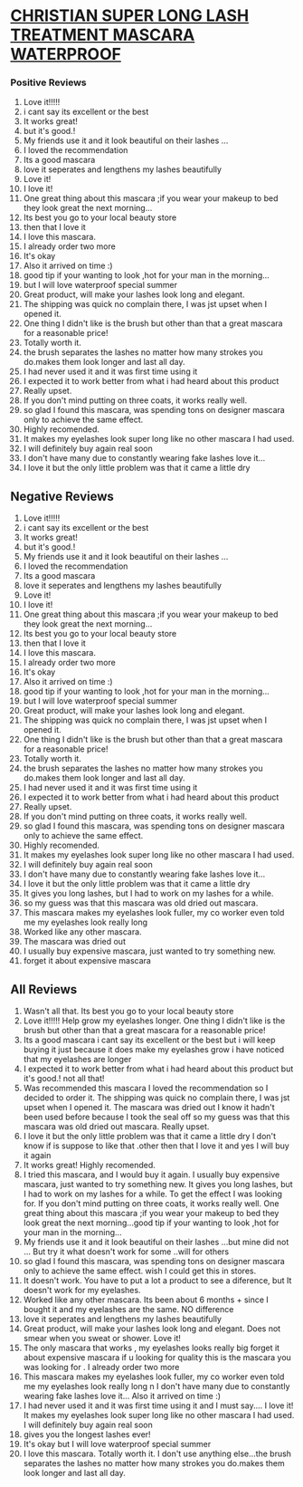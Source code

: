 # [CHRISTIAN SUPER LONG LASH TREATMENT MASCARA WATERPROOF](https://products.checkmycream.com/products/CHRISTIAN-SUPER-LONG-LASH-TREATMENT-MASCARA-WATERPROOF.html)

### Positive Reviews

<ol>
      <li>Love it!!!!!</li>
      <li>i cant say its excellent or the best</li>
      <li>It works great!</li>
      <li>but it&#x27;s good.!</li>
      <li>My friends use it and it look beautiful on their lashes ...</li>
      <li>I loved the recommendation</li>
      <li>Its a good mascara</li>
      <li>love it seperates and lengthens my lashes beautifully</li>
      <li>Love it!</li>
      <li>I love it!</li>
      <li>One great thing about this mascara ;if you wear your makeup to bed they look great the next morning...</li>
      <li>Its best you go to your local beauty store</li>
      <li>then that I love it</li>
      <li>I love this mascara.</li>
      <li>I already order two more</li>
      <li>It&#x27;s okay</li>
      <li>Also it arrived on time :)</li>
      <li>good tip if your wanting to look ,hot for your man in the morning...</li>
      <li>but I will love waterproof special summer</li>
      <li>Great product, will make your lashes look long and elegant.</li>
      <li>The shipping was quick no complain there, I was jst upset when I opened it.</li>
      <li>One thing I didn&#x27;t like is the brush but other than that a great mascara for a reasonable price!</li>
      <li>Totally worth it.</li>
      <li>the brush separates the lashes no matter how many strokes you do.makes them look longer and last all day.</li>
      <li>I had never used it and it was first time using it</li>
      <li>I expected it to work better from what i had heard about this product</li>
      <li>Really upset.</li>
      <li>If you don&#x27;t mind putting on three coats, it works really well.</li>
      <li>so glad I found this mascara, was spending tons on designer mascara only to achieve the same effect.</li>
      <li>Highly recomended.</li>
      <li>It makes my eyelashes look super long like no other mascara I had used.</li>
      <li>I will definitely buy again real soon</li>
      <li>I don&#x27;t have many due to constantly wearing fake lashes love it...</li>
      <li>I love it but the only little problem was that it came a little dry</li>
</ol>


<h2>Negative Reviews</h2>
<ol>
<li> Love it!!!!!</li>
<li> i cant say its excellent or the best</li>
<li> It works great!</li>
<li> but it&#x27;s good.!</li>
<li> My friends use it and it look beautiful on their lashes ...</li>
<li> I loved the recommendation</li>
<li> Its a good mascara</li>
<li> love it seperates and lengthens my lashes beautifully</li>
<li> Love it!</li>
<li> I love it!</li>
<li> One great thing about this mascara ;if you wear your makeup to bed they look great the next morning...</li>
<li> Its best you go to your local beauty store</li>
<li> then that I love it</li>
<li> I love this mascara.</li>
<li> I already order two more</li>
<li> It&#x27;s okay</li>
<li> Also it arrived on time :)</li>
<li> good tip if your wanting to look ,hot for your man in the morning...</li>
<li> but I will love waterproof special summer</li>
<li> Great product, will make your lashes look long and elegant.</li>
<li> The shipping was quick no complain there, I was jst upset when I opened it.</li>
<li> One thing I didn&#x27;t like is the brush but other than that a great mascara for a reasonable price!</li>
<li> Totally worth it.</li>
<li> the brush separates the lashes no matter how many strokes you do.makes them look longer and last all day.</li>
<li> I had never used it and it was first time using it</li>
<li> I expected it to work better from what i had heard about this product</li>
<li> Really upset.</li>
<li> If you don&#x27;t mind putting on three coats, it works really well.</li>
<li> so glad I found this mascara, was spending tons on designer mascara only to achieve the same effect.</li>
<li> Highly recomended.</li>
<li> It makes my eyelashes look super long like no other mascara I had used.</li>
<li> I will definitely buy again real soon</li>
<li> I don&#x27;t have many due to constantly wearing fake lashes love it...</li>
<li> I love it but the only little problem was that it came a little dry</li>
<li> It gives you long lashes, but I had to work on my lashes for a while.</li>
<li> so my guess was that this mascara was old dried out mascara.</li>
<li> This mascara makes my eyelashes look fuller, my co worker even told me my eyelashes look really long</li>
<li> Worked like any other mascara.</li>
<li> The mascara was dried out</li>
<li> I usually buy expensive mascara, just wanted to try something new.  </li>
<li> forget it about expensive mascara</li>
</ol>

<h2>All Reviews</h2>

<ol>
    <li> Wasn&#x27;t all that. Its best you go to your local beauty store</li>
    <li> Love it!!!!! Help grow my eyelashes longer. One thing I didn&#x27;t like is the brush but other than that a great mascara for a reasonable price!</li>
    <li> Its a good mascara i cant say its excellent or the best but i will keep buying it just because it does make my eyelashes grow i have noticed that my  eyelashes are longer</li>
    <li> I expected it to work better from what i had heard about this product but it&#x27;s good.! not all that!</li>
    <li> Was recommended this mascara I loved the recommendation so I decided to order it. The shipping was quick no complain there, I was jst upset when I opened it. The mascara was dried out I know it hadn&#x27;t been used before because I took the seal off so my guess was that this mascara was old dried out mascara. Really upset.</li>
    <li> I love it but the only little problem was that it came a little dry I don&#x27;t know if is suppose to like that .other then that I love it and yes I will buy it again</li>
    <li> It works great! Highly recomended.</li>
    <li> I tried this mascara, and I would buy it again. I usually buy expensive mascara, just wanted to try something new.  It gives you long lashes, but I had to work on my lashes for a while. To get the effect I was looking for. If you don&#x27;t mind putting on three coats, it works really well. One great thing about this mascara ;if you wear your makeup to bed they look great the next morning...good tip if your wanting to look ,hot for your man in the morning...</li>
    <li> My friends use it and it look beautiful on their lashes ...but mine did not ... But try it what doesn&#x27;t work for some ..will for others</li>
    <li> so glad I found this mascara, was spending tons on designer mascara only to achieve the same effect. wish I could get this in stores.</li>
    <li> It doesn&#x27;t work. You have to put a lot a product to see a diference, but It doesn&#x27;t work for my eyelashes.</li>
    <li> Worked like any other mascara. Its been about 6 months + since I bought it and my eyelashes are the same. NO difference</li>
    <li> love it seperates and lengthens my lashes beautifully</li>
    <li> Great product, will make your lashes look long and elegant. Does not smear when you sweat or shower. Love it!</li>
    <li> The only mascara that works , my eyelashes looks really big forget it about expensive mascara if u looking for quality this is the mascara you was looking for . I already order two more</li>
    <li> This mascara makes my eyelashes look fuller, my co worker even told me my eyelashes look really long n I don&#x27;t have many due to constantly wearing fake lashes love it... Also it arrived on time :)</li>
    <li> I had never used it and it was first time using it and I must say.... I love it! It makes my eyelashes look super long like no other mascara I had used. I will definitely buy again real soon</li>
    <li> gives you the longest lashes ever!</li>
    <li> It&#x27;s okay but I will love waterproof special summer</li>
    <li> I love this mascara. Totally worth it. I don&#x27;t use anything else...the brush separates the lashes no matter how many strokes you do.makes them look longer and last all day.</li>
</ol>




